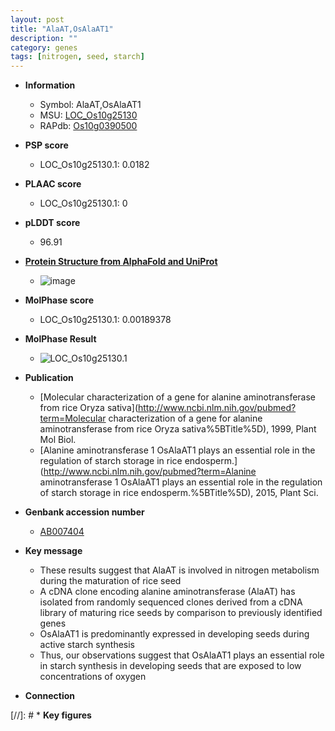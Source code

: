 ```yaml
---
layout: post
title: "AlaAT,OsAlaAT1"
description: ""
category: genes
tags: [nitrogen, seed, starch]
---
```


* **Information**  
    + Symbol: AlaAT,OsAlaAT1  
    + MSU: [LOC_Os10g25130](http://rice.plantbiology.msu.edu/cgi-bin/ORF_infopage.cgi?orf=LOC_Os10g25130)  
    + RAPdb: [Os10g0390500](http://rapdb.dna.affrc.go.jp/viewer/gbrowse_details/irgsp1?name=Os10g0390500)  

* **PSP score**  
    + LOC_Os10g25130.1: 0.0182 

* **PLAAC score**  
    + LOC_Os10g25130.1: 0 

* **pLDDT score**
    + 96.91

* **[Protein Structure from AlphaFold and UniProt](https://www.uniprot.org/uniprotkb/Q338N8/entry#structure)**
    + ![image](https://ricepsp.github.io/images/Q3/AF-Q338N8-F1.png)

* **MolPhase score**
    + LOC_Os10g25130.1: 0.00189378

* **MolPhase Result**
    + ![LOC_Os10g25130.1](https://304243504.github.io/Pictures/LOC_Os10g/LOC_Os10g25130.1.png)

* **Publication**  
    + [Molecular characterization of a gene for alanine aminotransferase from rice Oryza sativa](http://www.ncbi.nlm.nih.gov/pubmed?term=Molecular characterization of a gene for alanine aminotransferase from rice Oryza sativa%5BTitle%5D), 1999, Plant Mol Biol.
    + [Alanine aminotransferase 1 OsAlaAT1 plays an essential role in the regulation of starch storage in rice endosperm.](http://www.ncbi.nlm.nih.gov/pubmed?term=Alanine aminotransferase 1 OsAlaAT1 plays an essential role in the regulation of starch storage in rice endosperm.%5BTitle%5D), 2015, Plant Sci.

* **Genbank accession number**  
    + [AB007404](http://www.ncbi.nlm.nih.gov/nuccore/AB007404)

* **Key message**  
    + These results suggest that AlaAT is involved in nitrogen metabolism during the maturation of rice seed
    + A cDNA clone encoding alanine aminotransferase (AlaAT) has isolated from randomly sequenced clones derived from a cDNA library of maturing rice seeds by comparison to previously identified genes
    + OsAlaAT1 is predominantly expressed in developing seeds during active starch synthesis
    + Thus, our observations suggest that OsAlaAT1 plays an essential role in starch synthesis in developing seeds that are exposed to low concentrations of oxygen

* **Connection**  

[//]: # * **Key figures**  


